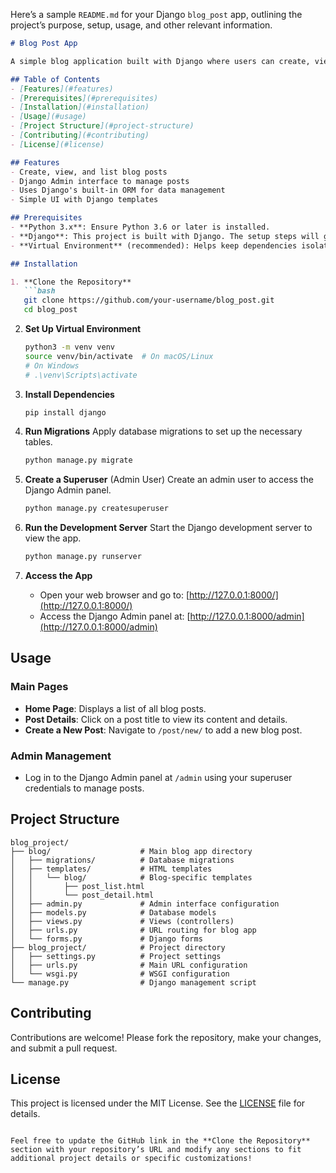 Here’s a sample `README.md` for your Django `blog_post` app, outlining the project’s purpose, setup, usage, and other relevant information.

```markdown
# Blog Post App

A simple blog application built with Django where users can create, view, and manage blog posts. This app is designed to help you understand Django basics, including models, views, templates, and routing.

## Table of Contents
- [Features](#features)
- [Prerequisites](#prerequisites)
- [Installation](#installation)
- [Usage](#usage)
- [Project Structure](#project-structure)
- [Contributing](#contributing)
- [License](#license)

## Features
- Create, view, and list blog posts
- Django Admin interface to manage posts
- Uses Django's built-in ORM for data management
- Simple UI with Django templates

## Prerequisites
- **Python 3.x**: Ensure Python 3.6 or later is installed.
- **Django**: This project is built with Django. The setup steps will guide you through installing Django.
- **Virtual Environment** (recommended): Helps keep dependencies isolated.

## Installation

1. **Clone the Repository**
   ```bash
   git clone https://github.com/your-username/blog_post.git
   cd blog_post
   ```

2. **Set Up Virtual Environment**
   ```bash
   python3 -m venv venv
   source venv/bin/activate  # On macOS/Linux
   # On Windows
   # .\venv\Scripts\activate
   ```

3. **Install Dependencies**
   ```bash
   pip install django
   ```

4. **Run Migrations**
   Apply database migrations to set up the necessary tables.
   ```bash
   python manage.py migrate
   ```

5. **Create a Superuser** (Admin User)
   Create an admin user to access the Django Admin panel.
   ```bash
   python manage.py createsuperuser
   ```

6. **Run the Development Server**
   Start the Django development server to view the app.
   ```bash
   python manage.py runserver
   ```

7. **Access the App**
   - Open your web browser and go to: [http://127.0.0.1:8000/](http://127.0.0.1:8000/)
   - Access the Django Admin panel at: [http://127.0.0.1:8000/admin](http://127.0.0.1:8000/admin)

## Usage

### Main Pages
- **Home Page**: Displays a list of all blog posts.
- **Post Details**: Click on a post title to view its content and details.
- **Create a New Post**: Navigate to `/post/new/` to add a new blog post.

### Admin Management
- Log in to the Django Admin panel at `/admin` using your superuser credentials to manage posts.

## Project Structure
```
blog_project/
├── blog/                    # Main blog app directory
│   ├── migrations/          # Database migrations
│   ├── templates/           # HTML templates
│   │   └── blog/            # Blog-specific templates
│   │       ├── post_list.html
│   │       └── post_detail.html
│   ├── admin.py             # Admin interface configuration
│   ├── models.py            # Database models
│   ├── views.py             # Views (controllers)
│   ├── urls.py              # URL routing for blog app
│   └── forms.py             # Django forms
├── blog_project/            # Project directory
│   ├── settings.py          # Project settings
│   ├── urls.py              # Main URL configuration
│   └── wsgi.py              # WSGI configuration
└── manage.py                # Django management script
```

## Contributing
Contributions are welcome! Please fork the repository, make your changes, and submit a pull request.

## License
This project is licensed under the MIT License. See the [LICENSE](LICENSE) file for details.
```

Feel free to update the GitHub link in the **Clone the Repository** section with your repository’s URL and modify any sections to fit additional project details or specific customizations!